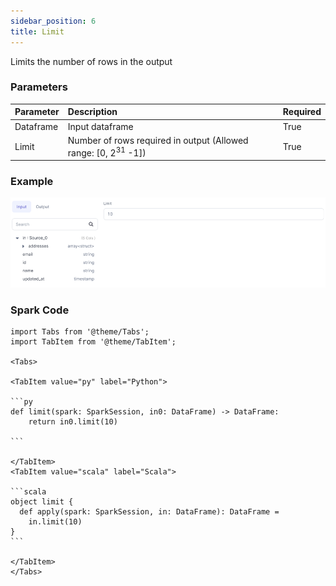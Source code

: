 ```yaml
---
sidebar_position: 6
title: Limit
---
```


Limits the number of rows in the output

### Parameters
| Parameter | Description                                                               | Required |
|:----------|:--------------------------------------------------------------------------|:---------|
| Dataframe | Input dataframe                                                           | True     |
| Limit     | Number of rows required in output (Allowed range: [0, 2<sup>31</sup> -1]) | True     |

### Example
![](./img/limit_eg_1.png)

### Spark Code

````mdx-code-block
import Tabs from '@theme/Tabs';
import TabItem from '@theme/TabItem';

<Tabs>

<TabItem value="py" label="Python">

```py
def limit(spark: SparkSession, in0: DataFrame) -> DataFrame:
    return in0.limit(10)

```

</TabItem>
<TabItem value="scala" label="Scala">

```scala
object limit {
  def apply(spark: SparkSession, in: DataFrame): DataFrame = 
    in.limit(10)
}
```

</TabItem>
</Tabs>

````
